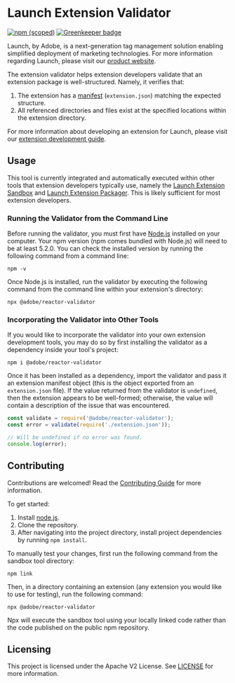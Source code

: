 # Launch Extension Validator

[![npm (scoped)](https://img.shields.io/npm/v/@adobe/reactor-validator.svg?style=flat)](https://www.npmjs.com/package/@adobe/reactor-validator) [![Greenkeeper badge](https://badges.greenkeeper.io/adobe/reactor-validator.svg)](https://greenkeeper.io/)

Launch, by Adobe, is a next-generation tag management solution enabling simplified deployment of marketing technologies. For more information regarding Launch, please visit our [product website](http://www.adobe.com/enterprise/cloud-platform/launch.html).

The extension validator helps extension developers validate that an extension package is well-structured. Namely, it verifies that:

1. The extension has a [manifest](https://developer.adobelaunch.com/guides/extensions/extension-manifest/) (`extension.json`) matching the expected structure.
2. All referenced directories and files exist at the specified locations within the extension directory. 

For more information about developing an extension for Launch, please visit our [extension development guide](https://developer.adobelaunch.com/guides/extensions/).  

## Usage

This tool is currently integrated and automatically executed within other tools that extension developers typically use, namely the [Launch Extension Sandbox](https://github.com/Adobe-Marketing-Cloud/reactor-sandbox) and [Launch Extension Packager](https://github.com/Adobe-Marketing-Cloud/reactor-packager). This is likely sufficient for most extension developers.

### Running the Validator from the Command Line

Before running the validator, you must first have [Node.js](https://nodejs.org/en/) installed on your computer. Your npm version (npm comes bundled with Node.js) will need to be at least 5.2.0. You can check the installed version by running the following command from a command line:
                                                                                                      
```
npm -v
```

Once Node.js is installed, run the validator by executing the following command from the command line within your extension's directory:

```
npx @adobe/reactor-validator
```


### Incorporating the Validator into Other Tools


If you would like to incorporate the validator into your own extension development tools, you may do so by first installing the validator as a dependency inside your tool's project:

```
npm i @adobe/reactor-validator
```

Once it has been installed as a dependency, import the validator and pass it an extension manifest object (this is the object exported from an `extension.json` file). If the value returned from the validator is `undefined`, then the extension appears to be well-formed; otherwise, the value will contain a description of the issue that was encountered. 

```javascript
const validate = require('@adobe/reactor-validator');
const error = validate(require('./extension.json'));

// Will be undefined if no error was found.
console.log(error);
```

## Contributing

Contributions are welcomed! Read the [Contributing Guide](CONTRIBUTING.md) for more information.

To get started:

1. Install [node.js](https://nodejs.org/).
3. Clone the repository.
4. After navigating into the project directory, install project dependencies by running `npm install`.

To manually test your changes, first run the following command from the sandbox tool directory:

```
npm link
```

Then, in a directory containing an extension (any extension you would like to use for testing), run the following command:

```
npx @adobe/reactor-validator
```

Npx will execute the sandbox tool using your locally linked code rather than the code published on the public npm repository.

## Licensing

This project is licensed under the Apache V2 License. See [LICENSE](LICENSE) for more information.

